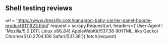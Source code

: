 ## Shell testing reviews

url = 'https://www.dresslily.com/kangaroo-baby-carrier-panel-hoodie-product6111923.html'
request = scrapy.Request(url, headers={'User-Agent': 'Mozilla/5.0 (X11; Linux x86_64) AppleWebKit/537.36 (KHTML, like Gecko) Chrome/51.0.2704.106 Safari/537.36'})
fetch(request)